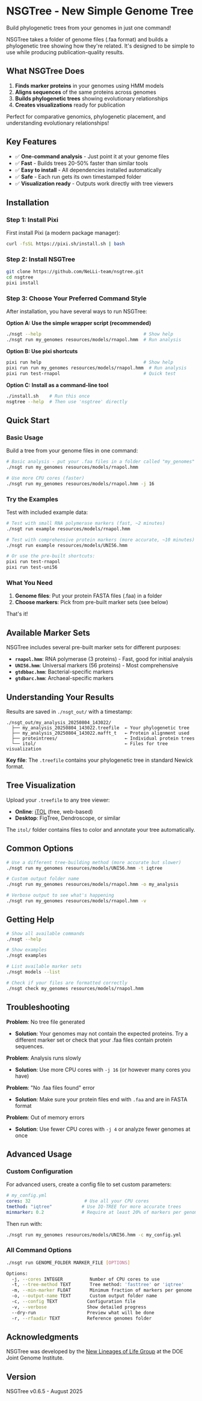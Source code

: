 # NSGTree - New Simple Genome Tree

Build phylogenetic trees from your genomes in just one command!

NSGTree takes a folder of genome files (.faa format) and builds a phylogenetic tree showing how they're related. It's designed to be simple to use while producing publication-quality results.

## What NSGTree Does

1. **Finds marker proteins** in your genomes using HMM models
2. **Aligns sequences** of the same proteins across genomes
3. **Builds phylogenetic trees** showing evolutionary relationships
4. **Creates visualizations** ready for publication

Perfect for comparative genomics, phylogenetic placement, and understanding evolutionary relationships!

## Key Features

- ✅ **One-command analysis** - Just point it at your genome files
- ✅ **Fast** - Builds trees 20-50% faster than similar tools
- ✅ **Easy to install** - All dependencies installed automatically
- ✅ **Safe** - Each run gets its own timestamped folder
- ✅ **Visualization ready** - Outputs work directly with tree viewers

## Installation

### Step 1: Install Pixi

First install Pixi (a modern package manager):

```bash
curl -fsSL https://pixi.sh/install.sh | bash
```

### Step 2: Install NSGTree

```bash
git clone https://github.com/NeLLi-team/nsgtree.git
cd nsgtree
pixi install
```

### Step 3: Choose Your Preferred Command Style

After installation, you have several ways to run NSGTree:

**Option A: Use the simple wrapper script (recommended)**
```bash
./nsgt --help                                      # Show help
./nsgt run my_genomes resources/models/rnapol.hmm  # Run analysis
```

**Option B: Use pixi shortcuts**
```bash
pixi run help                                      # Show help
pixi run run my_genomes resources/models/rnapol.hmm  # Run analysis
pixi run test-rnapol                               # Quick test
```

**Option C: Install as a command-line tool**
```bash
./install.sh    # Run this once
nsgtree --help  # Then use 'nsgtree' directly
```

## Quick Start

### Basic Usage

Build a tree from your genome files in one command:

```bash
# Basic analysis - put your .faa files in a folder called "my_genomes"
./nsgt run my_genomes resources/models/rnapol.hmm

# Use more CPU cores (faster)
./nsgt run my_genomes resources/models/rnapol.hmm -j 16
```

### Try the Examples

Test with included example data:

```bash
# Test with small RNA polymerase markers (fast, ~2 minutes)
./nsgt run example resources/models/rnapol.hmm

# Test with comprehensive protein markers (more accurate, ~10 minutes)
./nsgt run example resources/models/UNI56.hmm

# Or use the pre-built shortcuts:
pixi run test-rnapol
pixi run test-uni56
```

### What You Need

1. **Genome files**: Put your protein FASTA files (.faa) in a folder
2. **Choose markers**: Pick from pre-built marker sets (see below)

That's it!

## Available Marker Sets

NSGTree includes several pre-built marker sets for different purposes:

- **`rnapol.hmm`**: RNA polymerase (3 proteins) - Fast, good for initial analysis
- **`UNI56.hmm`**: Universal markers (56 proteins) - Most comprehensive
- **`gtdbbac.hmm`**: Bacterial-specific markers
- **`gtdbarc.hmm`**: Archaeal-specific markers

## Understanding Your Results

Results are saved in `./nsgt_out/` with a timestamp:

```
./nsgt_out/my_analysis_20250804_143022/
  ├── my_analysis_20250804_143022.treefile  ← Your phylogenetic tree
  ├── my_analysis_20250804_143022.mafft_t   ← Protein alignment used
  ├── proteintrees/                         ← Individual protein trees
  └── itol/                                 ← Files for tree visualization
```

**Key file**: The `.treefile` contains your phylogenetic tree in standard Newick format.

## Tree Visualization

Upload your `.treefile` to any tree viewer:

- **Online**: [iTOL](https://itol.embl.de) (free, web-based)
- **Desktop**: FigTree, Dendroscope, or similar

The `itol/` folder contains files to color and annotate your tree automatically.

## Common Options

```bash
# Use a different tree-building method (more accurate but slower)
./nsgt run my_genomes resources/models/UNI56.hmm -t iqtree

# Custom output folder name
./nsgt run my_genomes resources/models/rnapol.hmm -o my_analysis

# Verbose output to see what's happening
./nsgt run my_genomes resources/models/rnapol.hmm -v
```

## Getting Help

```bash
# Show all available commands
./nsgt --help

# Show examples
./nsgt examples

# List available marker sets
./nsgt models --list

# Check if your files are formatted correctly
./nsgt check my_genomes resources/models/rnapol.hmm
```
## Troubleshooting

**Problem**: No tree file generated
- **Solution**: Your genomes may not contain the expected proteins. Try a different marker set or check that your .faa files contain protein sequences.

**Problem**: Analysis runs slowly
- **Solution**: Use more CPU cores with `-j 16` (or however many cores you have)

**Problem**: "No .faa files found" error
- **Solution**: Make sure your protein files end with `.faa` and are in FASTA format

**Problem**: Out of memory errors
- **Solution**: Use fewer CPU cores with `-j 4` or analyze fewer genomes at once

## Advanced Usage

### Custom Configuration

For advanced users, create a config file to set custom parameters:

```yaml
# my_config.yml
cores: 32                    # Use all your CPU cores
tmethod: "iqtree"           # Use IQ-TREE for more accurate trees
minmarker: 0.2              # Require at least 20% of markers per genome
```

Then run with:

```bash
./nsgt run my_genomes resources/models/UNI56.hmm -c my_config.yml
```

### All Command Options

```bash
./nsgt run GENOME_FOLDER MARKER_FILE [OPTIONS]

Options:
  -j, --cores INTEGER          Number of CPU cores to use
  -t, --tree-method TEXT       Tree method: 'fasttree' or 'iqtree'
  -m, --min-marker FLOAT       Minimum fraction of markers per genome
  -o, --output-name TEXT       Custom output folder name
  -c, --config TEXT           Configuration file
  -v, --verbose               Show detailed progress
  --dry-run                   Preview what will be done
  -r, --rfaadir TEXT          Reference genomes folder
```

## Acknowledgments

NSGTree was developed by the [New Lineages of Life Group](https://jgi.doe.gov/our-science/scientists-jgi/new-lineages-of-life/) at the DOE Joint Genome Institute.

## Version

NSGTree v0.6.5 - August 2025
